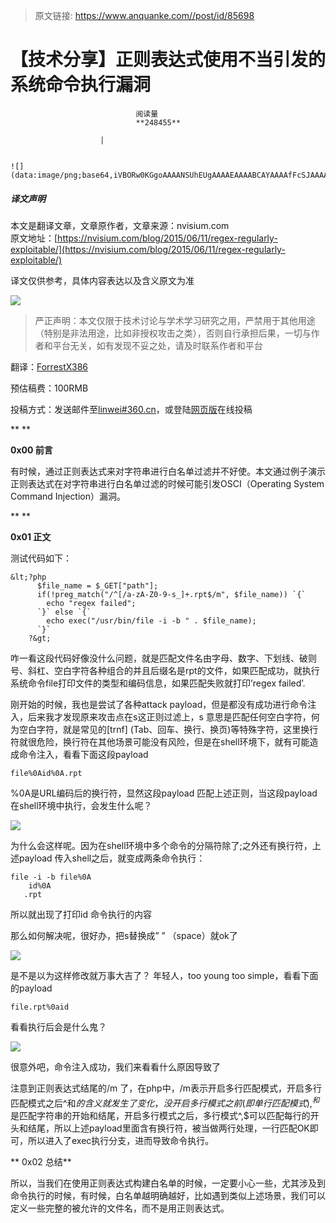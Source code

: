 > 原文链接: https://www.anquanke.com//post/id/85698 


# 【技术分享】正则表达式使用不当引发的系统命令执行漏洞


                                阅读量   
                                **248455**
                            
                        |
                        
                                                                                                                                    ![](data:image/png;base64,iVBORw0KGgoAAAANSUhEUgAAAAEAAAABCAYAAAAfFcSJAAAAAXNSR0IArs4c6QAAAARnQU1BAACxjwv8YQUAAAAJcEhZcwAADsQAAA7EAZUrDhsAAAANSURBVBhXYzh8+PB/AAffA0nNPuCLAAAAAElFTkSuQmCC)
                                                                                            



##### 译文声明

本文是翻译文章，文章原作者，文章来源：nvisium.com
                                <br>原文地址：[https://nvisium.com/blog/2015/06/11/regex-regularly-exploitable/](https://nvisium.com/blog/2015/06/11/regex-regularly-exploitable/)

译文仅供参考，具体内容表达以及含义原文为准

**[![](https://p4.ssl.qhimg.com/t019d61012288f9e65d.jpg)](https://p4.ssl.qhimg.com/t019d61012288f9e65d.jpg)**

> 严正声明：本文仅限于技术讨论与学术学习研究之用，严禁用于其他用途（特别是非法用途，比如非授权攻击之类），否则自行承担后果，一切与作者和平台无关，如有发现不妥之处，请及时联系作者和平台



翻译：[ForrestX386](http://bobao.360.cn/member/contribute?uid=2839753620)

预估稿费：100RMB

投稿方式：发送邮件至[linwei#360.cn](mailto:linwei@360.cn)，或登陆[网页版](http://bobao.360.cn/contribute/index)在线投稿

** **

**0x00 前言**

有时候，通过正则表达式来对字符串进行白名单过滤并不好使。本文通过例子演示正则表达式在对字符串进行白名单过滤的时候可能引发OSCI（Operating System Command Injection）漏洞。



** **

**0x01 正文**

测试代码如下：



```
&lt;?php
      $file_name = $_GET["path"];
      if(!preg_match("/^[/a-zA-Z0-9-s_]+.rpt$/m", $file_name)) `{`
        echo "regex failed";
      `}` else `{`
        echo exec("/usr/bin/file -i -b " . $file_name);
      `}`
    ?&gt;
```

咋一看这段代码好像没什么问题，就是匹配文件名由字母、数字、下划线、破则号、斜杠、空白字符各种组合的并且后缀名是rpt的文件，如果匹配成功，就执行系统命令file打印文件的类型和编码信息，如果匹配失败就打印’regex failed’.

刚开始的时候，我也是尝试了各种attack payload，但是都没有成功进行命令注入，后来我才发现原来攻击点在s这正则过滤上，s 意思是匹配任何空白字符，何为空白字符，就是常见的[trnf] (Tab、回车、换行、换页)等特殊字符，这里换行符就很危险，换行符在其他场景可能没有风险，但是在shell环境下，就有可能造成命令注入，看看下面这段payload

```
file%0Aid%0A.rpt
```

%0A是URL编码后的换行符，显然这段payload 匹配上述正则，当这段payload在shell环境中执行，会发生什么呢？

[![](https://p5.ssl.qhimg.com/t01d2424a2f38c093fa.jpg)](https://p5.ssl.qhimg.com/t01d2424a2f38c093fa.jpg)

为什么会这样呢。因为在shell环境中多个命令的分隔符除了;之外还有换行符，上述payload 传入shell之后，就变成两条命令执行：

```
file -i -b file%0A
    id%0A
   .rpt
```

所以就出现了打印id 命令执行的内容

那么如何解决呢，很好办，把s替换成” ” （space）就ok了

[![](https://p4.ssl.qhimg.com/t0150a3679d3c21902c.jpg)](https://p4.ssl.qhimg.com/t0150a3679d3c21902c.jpg)

是不是以为这样修改就万事大吉了？ 年轻人，too young too simple，看看下面的payload

```
file.rpt%0aid
```

看看执行后会是什么鬼？

[![](https://p3.ssl.qhimg.com/t0110d0975767199af2.jpg)](https://p3.ssl.qhimg.com/t0110d0975767199af2.jpg)

很意外吧，命令注入成功，我们来看看什么原因导致了

注意到正则表达式结尾的/m 了，在php中，/m表示开启多行匹配模式，开启多行匹配模式之后^和$的含义就发生了变化，没开启多行模式之前(即单行匹配模式), ^ 和$ 是匹配字符串的开始和结尾，开启多行模式之后，多行模式^,$可以匹配每行的开头和结尾，所以上述payload里面含有换行符，被当做两行处理，一行匹配OK即可，所以进入了exec执行分支，进而导致命令执行。



** 0x02 总结**

所以，当我们在使用正则表达式构建白名单的时候，一定要小心一些，尤其涉及到命令执行的时候，有时候，白名单越明确越好，比如遇到类似上述场景，我们可以定义一些完整的被允许的文件名，而不是用正则表达式。
